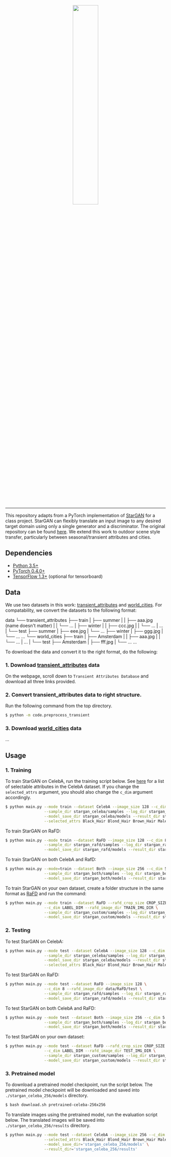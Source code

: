 <p align="center"><img width="40%" src="jpg/logo.jpg" /></p>

--------------------------------------------------------------------------------
This repository adapts from a PyTorch implementation of [StarGAN](https://arxiv.org/abs/1711.09020) for a class project. StarGAN can flexibly translate an input image to any desired target domain using only a single generator and a discriminator. The original repository can be found [here](https://github.com/yunjey/stargan). We extend this work to outdoor scene style transfer, particularly between seasonal/transient attributes and cities.

## Dependencies
* [Python 3.5+](https://www.continuum.io/downloads)
* [PyTorch 0.4.0+](http://pytorch.org/)
* [TensorFlow 1.3+](https://www.tensorflow.org/) (optional for tensorboard)

## Data
We use two datasets in this work: [transient_attributes](http://transattr.cs.brown.edu/) and [world_cities](http://image.ntua.gr/iva/datasets/wc/). For compatability, we convert the datasets to the following format:

data
└── transient_attributes
    ├── train
    |   ├── summer
    |   |   ├── aaa.jpg  (name doesn't matter)
    |   |   └── ...
    |   ├── winter
    |   |   ├── ccc.jpg
    |   |   └── ...
    |   ...
    |
    └── test
        ├── summer
        |   ├── eee.jpg
        |   └── ...
        ├── winter
        |   ├── ggg.jpg
        |   └── ...
        ...
└── world_cities
    ├── train
    |   ├── Amsterdam
    |   |   ├── aaa.jpg
    |   |   └── ...
    |   ...
    |
    └── test
        ├── Amsterdam
        |   ├── fff.jpg
        |   └── ...
        ...

To download the data and convert it to the right format, do the following:

### 1. Download [transient_attributes](http://transattr.cs.brown.edu/) data
On the webpage, scroll down to `Transient Attributes Database` and download all three links provided.

### 2. Convert transient_attributes data to right structure.
Run the following command from the top directory.
```bash
$ python -m code.preprocess_transient
```
### 3. Download [world_cities](http://image.ntua.gr/iva/datasets/wc/) data
...

## Usage

### 1. Training
To train StarGAN on CelebA, run the training script below. See [here](https://github.com/yunjey/StarGAN/blob/master/jpg/CelebA.md) for a list of selectable attributes in the CelebA dataset. If you change the `selected_attrs` argument, you should also change the `c_dim` argument accordingly.

```bash
$ python main.py --mode train --dataset CelebA --image_size 128 --c_dim 5 \
                 --sample_dir stargan_celeba/samples --log_dir stargan_celeba/logs \
                 --model_save_dir stargan_celeba/models --result_dir stargan_celeba/results \
                 --selected_attrs Black_Hair Blond_Hair Brown_Hair Male Young
```

To train StarGAN on RaFD:

```bash
$ python main.py --mode train --dataset RaFD --image_size 128 --c_dim 8 \
                 --sample_dir stargan_rafd/samples --log_dir stargan_rafd/logs \
                 --model_save_dir stargan_rafd/models --result_dir stargan_rafd/results
```

To train StarGAN on both CelebA and RafD:

```bash
$ python main.py --mode=train --dataset Both --image_size 256 --c_dim 5 --c2_dim 8 \
                 --sample_dir stargan_both/samples --log_dir stargan_both/logs \
                 --model_save_dir stargan_both/models --result_dir stargan_both/results
```

To train StarGAN on your own dataset, create a folder structure in the same format as [RaFD](https://github.com/yunjey/StarGAN/blob/master/jpg/RaFD.md) and run the command:

```bash
$ python main.py --mode train --dataset RaFD --rafd_crop_size CROP_SIZE --image_size IMG_SIZE \
                 --c_dim LABEL_DIM --rafd_image_dir TRAIN_IMG_DIR \
                 --sample_dir stargan_custom/samples --log_dir stargan_custom/logs \
                 --model_save_dir stargan_custom/models --result_dir stargan_custom/results
```

### 2. Testing

To test StarGAN on CelebA:

```bash
$ python main.py --mode test --dataset CelebA --image_size 128 --c_dim 5 \
                 --sample_dir stargan_celeba/samples --log_dir stargan_celeba/logs \
                 --model_save_dir stargan_celeba/models --result_dir stargan_celeba/results \
                 --selected_attrs Black_Hair Blond_Hair Brown_Hair Male Young
```

To test StarGAN on RaFD:

```bash
$ python main.py --mode test --dataset RaFD --image_size 128 \
                 --c_dim 8 --rafd_image_dir data/RaFD/test \
                 --sample_dir stargan_rafd/samples --log_dir stargan_rafd/logs \
                 --model_save_dir stargan_rafd/models --result_dir stargan_rafd/results
```

To test StarGAN on both CelebA and RaFD:

```bash
$ python main.py --mode test --dataset Both --image_size 256 --c_dim 5 --c2_dim 8 \
                 --sample_dir stargan_both/samples --log_dir stargan_both/logs \
                 --model_save_dir stargan_both/models --result_dir stargan_both/results
```

To test StarGAN on your own dataset:

```bash
$ python main.py --mode test --dataset RaFD --rafd_crop_size CROP_SIZE --image_size IMG_SIZE \
                 --c_dim LABEL_DIM --rafd_image_dir TEST_IMG_DIR \
                 --sample_dir stargan_custom/samples --log_dir stargan_custom/logs \
                 --model_save_dir stargan_custom/models --result_dir stargan_custom/results
```
### 3. Pretrained model
To download a pretrained model checkpoint, run the script below. The pretrained model checkpoint will be downloaded and saved into `./stargan_celeba_256/models` directory.

```bash
$ bash download.sh pretrained-celeba-256x256
```

To translate images using the pretrained model, run the evaluation script below. The translated images will be saved into `./stargan_celeba_256/results` directory.

```bash
$ python main.py --mode test --dataset CelebA --image_size 256 --c_dim 5 \
                 --selected_attrs Black_Hair Blond_Hair Brown_Hair Male Young \
                 --model_save_dir='stargan_celeba_256/models' \
                 --result_dir='stargan_celeba_256/results'
```
